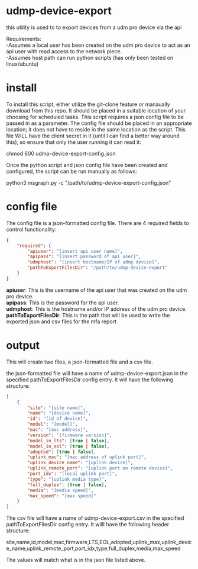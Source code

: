 # udmp-device-export
this utility is used to to export devices from a udm pro device via the api

Requirements:  
-Assumes a local user has been created on the udm pro device to act as an api user with read access to the network piece.  
-Assumes host path can run python scripts (has only been tested on linux/ubuntu)     

# install
To install this script, either utilize the git-clone feature or manaually download from this repo.  It should be placed in a suitable location of your choosing for scheduled tasks.  This script requires a json config file to be passed in as a parameter.  The config file should be placed in an appropriate location; it does not have to reside in the same location as the script.  This file WILL have the client secret in it (until I can find a better way around this), so ensure that only the user running it can read it:

chmod 600 udmp-device-export-config.json

Once the python script and json config file have been created and configured, the script can be run manually as follows:  

python3 msgraph.py -c "/path/to/udmp-device-export-config.json"

# config file
The config file is a json-formatted config file.  There are 4 required fields to control functionality:

```json
{
    "required": {
        "apiuser": "[insert api user name]",
        "apipass": "[insert password of api user]",
        "udmphost": "[insert hostname/IP of udmp device]",
        "pathToExportFilesDir": "/path/to/udmp-device-export"
    }
}
```
**apiuser**: This is the username of the api user that was created on the udm pro device.  
**apipass**: This is the password for the api user.   
**udmphost**:  This is the hostname and/or IP address of the udm pro device.   
**pathToExportFilesDir**: This is the path that will be used to write the exported json and csv files for the mfa report

# output
This will create two files, a json-formatted file and a csv file.  

the json-formatted file will have a name of udmp-device-export.json in the specified pathToExportFilesDir config entry.  It will have the following structure:

```json
[
    {
        "site": "[site name]",
        "name": "[device name]",
        "id": "[id of device]",
        "model": "[model]",
        "mac": "[mac address]",
        "version": "[firmware version]",
        "model_in_lts": [true | false],
        "model_in_eol": [true | false],
        "adopted": [true | false],
        "uplink_mac": "[mac address of uplink port]",
        "uplink_device_name": "[uplink device]",
        "uplink_remote_port": "[uplink port on remote device]",
        "port_idx": "[local uplink port]",
        "type": "[uplink media type]",
        "full_duplex": [true | false],
        "media": "[media speed]",
        "max_speed": "[max speed]"
    }
]
```

The csv file will have a name of udmp-device-export.csv in the specified pathToExportFilesDir config entry.  It willl have the following header structure:

site,name,id,model,mac,firmware,LTS,EOL,adopted,uplink_max,uplink_device_name,uplink_remote_port,port_idx,type,full_duplex,media,max_speed

The values will match what is in the json file listed above.